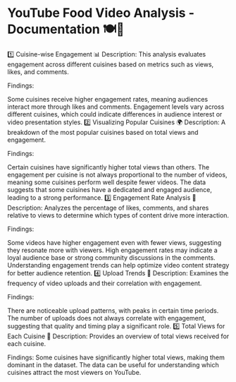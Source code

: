 # YouTube Food Video Analysis - Documentation 🍽️🎥
1️⃣ Cuisine-wise Engagement 📊
Description:
This analysis evaluates engagement across different cuisines based on metrics such as views, likes, and comments.

Findings:

Some cuisines receive higher engagement rates, meaning audiences interact more through likes and comments.
Engagement levels vary across different cuisines, which could indicate differences in audience interest or video presentation styles.
2️⃣ Visualizing Popular Cuisines 🌍
Description:
A breakdown of the most popular cuisines based on total views and engagement.

Findings:

Certain cuisines have significantly higher total views than others.
The engagement per cuisine is not always proportional to the number of videos, meaning some cuisines perform well despite fewer videos.
The data suggests that some cuisines have a dedicated and engaged audience, leading to a strong performance.
3️⃣ Engagement Rate Analysis 💬
Description:
Analyzes the percentage of likes, comments, and shares relative to views to determine which types of content drive more interaction.

Findings:

Some videos have higher engagement even with fewer views, suggesting they resonate more with viewers.
High engagement rates may indicate a loyal audience base or strong community discussions in the comments.
Understanding engagement trends can help optimize video content strategy for better audience retention.
4️⃣ Upload Trends 📅
Description:
Examines the frequency of video uploads and their correlation with engagement.

Findings:

There are noticeable upload patterns, with peaks in certain time periods.
The number of uploads does not always correlate with engagement, suggesting that quality and timing play a significant role.
5️⃣ Total Views for Each Cuisine 👀
Description:
Provides an overview of total views received for each cuisine.

Findings:
Some cuisines have significantly higher total views, making them dominant in the dataset.
The data can be useful for understanding which cuisines attract the most viewers on YouTube.
